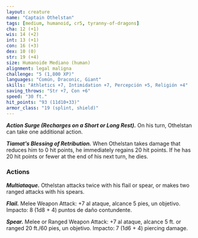 ```yaml
---
layout: creature
name: "Captain Othelstan"
tags: [medium, humanoid, cr5, tyranny-of-dragons]
cha: 12 (+1)
wis: 14 (+2)
int: 13 (+1)
con: 16 (+3)
dex: 10 (0)
str: 19 (+4)
size: Humanoide Mediano (human)
alignment: legal maligna
challenge: "5 (1,800 XP)"
languages: "Común, Draconic, Giant"
skills: "Athletics +7, Intimidation +7, Percepción +5, Religión +4"
saving_throws: "Str +7, Con +6"
speed: "30 ft."
hit_points: "93 (11d10+33)"
armor_class: "19 (splint, shield)"
---
```


***Action Surge (Recharges on a Short or Long Rest).*** On his turn, Othelstan can take one additional action.

***Tiamat's Blessing of Retribution.*** When Othelstan takes damage that reduces him to 0 hit points, he immediately regains 20 hit points. If he has 20 hit points or fewer at the end of his next turn, he dies.

### Actions

***Multiataque.*** Othelstan attacks twice with his flail or spear, or makes two ranged attacks with his spears.

***Flail.*** Melee Weapon Attack: +7 al ataque, alcance 5 pies, un objetivo. Impacto: 8 (1d8 + 4) puntos de daño contundente.

***Spear.*** Melee or Ranged Weapon Attack: +7 al ataque, alcance 5 ft. or ranged 20 ft./60 pies, un objetivo. Impacto: 7 (1d6 + 4) piercing damage.